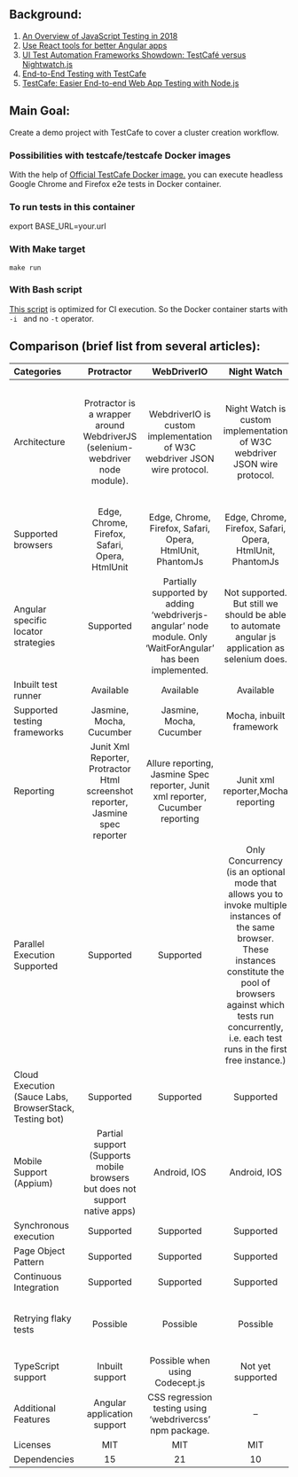 ## Background:
1. [An Overview of JavaScript Testing in 2018](https://medium.com/welldone-software/an-overview-of-javascript-testing-in-2018-f68950900bc3)
2. [Use React tools for better Angular apps](https://medium.com/@martin_hotell/use-react-tools-for-better-angular-apps-b0f14f3f8114)
3. [UI Test Automation Frameworks Showdown: TestCafé versus Nightwatch.js](http://www.pqatesting.com/our_ideas/blog/u)
4. [End-to-End Testing with TestCafe](http://mherman.org/testcafe-example/#1)
5. [TestCafe: Easier End-to-end Web App Testing with Node.js](https://www.sitepoint.com/testcafe-easier-end-end-web-app-testing-node-js/)

## Main Goal:
Create a demo project with TestCafe to cover a cluster creation workflow.

### Possibilities with testcafe/testcafe Docker images
With the help of [Official TestCafe Docker image.](https://hub.docker.com/r/testcafe/testcafe/) you can execute headless Google Chrome and Firefox e2e tests in Docker container.

### To run tests in this container
export BASE_URL=your.url

### With Make target
```
make run
```

### With Bash script
[This script](scripts/run-e2e-tests.sh) is optimized for CI execution. So the Docker container starts with `-i ` and no `-t` operator.

## Comparison (brief list from several articles):

|Categories|Protractor|WebDriverIO|Night Watch|TestCafe|
|:---------|:--------:|:---------:|:---------:|:------:|
|Architecture|Protractor is a wrapper around WebdriverJS (selenium-webdriver node module).|WebdriverIO is custom implementation of W3C webdriver JSON wire protocol.|Night Watch is custom implementation of W3C webdriver JSON wire protocol.|TestCafe uses a URL-rewriting proxy instead of WebDriver. This proxy injects the driver script that emulates user actions into the tested page. This way TestCafe can do everything required for the testing: it can emulate user actions, authentication, run its own scripts & etc.|
|Supported browsers|Edge, Chrome, Firefox, Safari, Opera, HtmlUnit|Edge, Chrome, Firefox, Safari, Opera, HtmlUnit, PhantomJs|Edge, Chrome, Firefox, Safari, Opera, HtmlUnit, PhantomJs|Edge, Chrome, Firefox, Safari, Opera (works with any browser that supports HTML5 without any plugins)|
|Angular specific locator strategies|Supported|Partially supported by adding ‘webdriverjs-angular’ node module. Only ‘WaitForAngular’ has been implemented.|Not supported. But still we should be able to automate angular js application as selenium does.|Supported|
|Inbuilt test runner|Available|Available|Available|Available|
|Supported testing frameworks|Jasmine, Mocha, Cucumber|Jasmine, Mocha, Cucumber|Mocha, inbuilt framework|inbuilt framework|
|Reporting|Junit Xml Reporter, Protractor Html screenshot reporter, Jasmine spec reporter|Allure reporting, Jasmine Spec reporter, Junit xml reporter, Cucumber reporting|Junit xml reporter,Mocha reporting|spec,list,minimal,xUnit,JSON|
|Parallel Execution	Supported|Supported|Supported|Only Concurrency (is an optional mode that allows you to invoke multiple instances of the same browser. These instances constitute the pool of browsers against which tests run concurrently, i.e. each test runs in the first free instance.)|
|Cloud Execution (Sauce Labs, BrowserStack, Testing bot)|Supported|Supported|Supported|Supported|
|Mobile Support (Appium)|Partial support (Supports mobile browsers but does not support native apps)|Android, IOS|Android, IOS|Android, IOS (can run on mobile devices by default, without requiring custom configuration)|
|Synchronous execution|Supported|Supported|Supported|Supported|
|Page Object Pattern|Supported|Supported|Supported|Supported|
|Continuous Integration|Supported|Supported|Supported|Supported|
|Retrying flaky tests|Possible|Possible|Possible|Possible (With enabling the quarantine mode for tests that fail. In this mode, a failed test is executed several more times.)|
|TypeScript support|Inbuilt support|Possible when using Codecept.js|Not yet supported|Inbuilt support|
|Additional Features|Angular application support|CSS regression testing using ‘webdrivercss’ npm package.|–|Plug-in Free Testing (after install, immediately functional), nice async/await syntax|
|Licenses|MIT|MIT|MIT|MIT|
|Dependencies|15|21|10|62|
